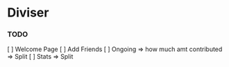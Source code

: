 # Diviser

### TODO
[ ] Welcome Page
[ ] Add Friends 
[ ] Ongoing => how much amt contributed => Split 
[ ] Stats => Split